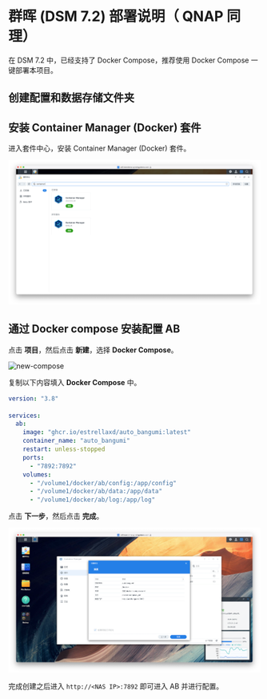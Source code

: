 # 群晖 (DSM 7.2) 部署说明（ QNAP 同理）

在 DSM 7.2 中，已经支持了 Docker Compose，推荐使用 Docker Compose 一键部署本项目。

## 创建配置和数据存储文件夹


## 安装 Container Manager (Docker) 套件

进入套件中心，安装 Container Manager (Docker) 套件。

![install-docker](../image/dsm/install-docker.png)

## 通过 Docker compose 安装配置 AB

点击 **项目**，然后点击 **新建**，选择 **Docker Compose**。

![new-compose](../image/dsm/new-compose.png)

复制以下内容填入 **Docker Compose** 中。
```yaml
version: "3.8"

services:
  ab:
    image: "ghcr.io/estrellaxd/auto_bangumi:latest"
    container_name: "auto_bangumi"
    restart: unless-stopped
    ports:
      - "7892:7892"
    volumes:
      - "/volume1/docker/ab/config:/app/config"
      - "/volume1/docker/ab/data:/app/data"
      - "/volume1/docker/ab/log:/app/log"
```

点击 **下一步**，然后点击 **完成**。

![create](../image/dsm/create.png)

完成创建之后进入 `http://<NAS IP>:7892` 即可进入 AB 并进行配置。




